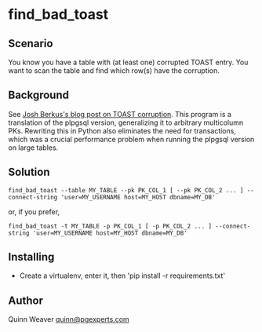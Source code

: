 find_bad_toast
==============

Scenario
--------

You know you have a table with (at least one) corrupted TOAST entry.
You want to scan the table and find which row(s) have the corruption.

Background
----------

See [Josh Berkus's blog post on TOAST corruption](http://www.databasesoup.com/2014/07/improved-toast-corruption-function.html). This program is a translation of the plpgsql version, generalizing it to arbitrary multicolumn PKs. Rewriting this in Python also eliminates the need for transactions, which was a crucial performance problem when running the plpgsql version on large tables.

Solution
--------

    find_bad_toast --table MY_TABLE --pk PK_COL_1 [ --pk PK_COL_2 ... ] --connect-string 'user=MY_USERNAME host=MY_HOST dbname=MY_DB'

or, if you prefer,

    find_bad_toast -t MY_TABLE -p PK_COL_1 [ -p PK_COL_2 ... ] --connect-string 'user=MY_USERNAME host=MY_HOST dbname=MY_DB'

Installing
----------

- Create a virtualenv, enter it, then 'pip install -r requirements.txt'

Author
------

Quinn Weaver <quinn@pgexperts.com>


